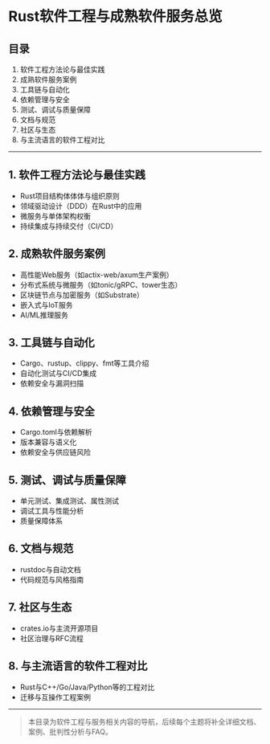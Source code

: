 ﻿# Rust软件工程与成熟软件服务总览

## 目录

1. 软件工程方法论与最佳实践
2. 成熟软件服务案例
3. 工具链与自动化
4. 依赖管理与安全
5. 测试、调试与质量保障
6. 文档与规范
7. 社区与生态
8. 与主流语言的软件工程对比

---

## 1. 软件工程方法论与最佳实践

- Rust项目结构体体体与组织原则
- 领域驱动设计（DDD）在Rust中的应用
- 微服务与单体架构权衡
- 持续集成与持续交付（CI/CD）

## 2. 成熟软件服务案例

- 高性能Web服务（如actix-web/axum生产案例）
- 分布式系统与微服务（如tonic/gRPC、tower生态）
- 区块链节点与加密服务（如Substrate）
- 嵌入式与IoT服务
- AI/ML推理服务

## 3. 工具链与自动化

- Cargo、rustup、clippy、fmt等工具介绍
- 自动化测试与CI/CD集成
- 依赖安全与漏洞扫描

## 4. 依赖管理与安全

- Cargo.toml与依赖解析
- 版本兼容与语义化
- 依赖安全与供应链风险

## 5. 测试、调试与质量保障

- 单元测试、集成测试、属性测试
- 调试工具与性能分析
- 质量保障体系

## 6. 文档与规范

- rustdoc与自动文档
- 代码规范与风格指南

## 7. 社区与生态

- crates.io与主流开源项目
- 社区治理与RFC流程

## 8. 与主流语言的软件工程对比

- Rust与C++/Go/Java/Python等的工程对比
- 迁移与互操作工程案例

---

> 本目录为软件工程与服务相关内容的导航，后续每个主题将补全详细文档、案例、批判性分析与FAQ。
